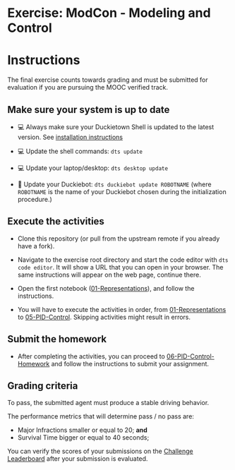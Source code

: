 # **Exercise: ModCon - Modeling and Control**

# Instructions

The final exercise counts towards grading and must be submitted for evaluation if you are pursuing the MOOC verified track.


## Make sure your system is up to date

- 💻 Always make sure your Duckietown Shell is updated to the latest version. See [installation instructions](https://github.com/duckietown/duckietown-shell)

- 💻 Update the shell commands: `dts update`

- 💻 Update your laptop/desktop: `dts desktop update`

- 🚙 Update your Duckiebot: `dts duckiebot update ROBOTNAME` (where `ROBOTNAME` is the name of your Duckiebot chosen during the initialization procedure.)


## Execute the activities

- Clone this repository (or pull from the upstream remote if you already have a fork).

- Navigate to the exercise root directory and start the code editor with `dts code editor`. It will show a URL that you can open in your browser. The same instructions will appear on the web page, continue there.

- Open the first notebook ([01-Representations](./notebooks/01-Representations/pose_representation.ipynb)), and follow the instructions.

- You will have to execute the activities in order, from [01-Representations](./notebooks/01-Representations/pose_representation.ipynb) to [05-PID-Control](./notebooks/05-PID-Control/PID_controller.ipynb). Skipping activities might result in errors.


## Submit the homework

- After completing the activities, you can proceed to [06-PID-Control-Homework](./notebooks/06-PID-Control-Homework/PID_controller_homework.ipynb) and follow the instructions to submit your assignment.


## Grading criteria

To pass, the submitted agent must produce a stable driving behavior.

The performance metrics that will determine pass / no pass are:
- Major Infractions smaller or equal to 20; **and**
- Survival Time bigger or equal to 40 seconds;

You can verify the scores of your submissions on the [Challenge Leaderboard](https://challenges.duckietown.org/v4/humans/challenges/mooc-modcon/leaderboard) after your submission is evaluated.
